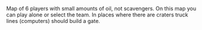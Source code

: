 Map of 6 players with small amounts of oil, not scavengers. On this map you can play alone or select the team. In places where there are craters truck lines (computers) should build a gate.